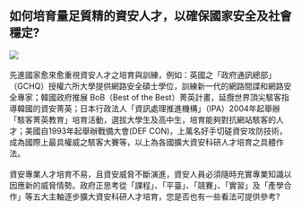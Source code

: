 ## 如何培育量足質精的資安人才，以確保國家安全及社會穩定?
![](132.jpg)<br>
<br>先進國家愈來愈重視資安人才之培育與訓練，例如：英國之「政府通訊總部」（GCHQ）授權六所大學提供網路安全碩士學位，訓練新一代的網路間諜和網路安全專家；韓國政府推展 BoB（Best of the Best）菁英計畫，延攬世界頂尖駭客指導韓國的資安菁英；日本行政法人「資訊處理推進機構」（IPA）2004年起舉辦「駭客菁英教育」培育活動，選拔大學生及高中生，培育能夠對抗網站駭客的人才；美國自1993年起舉辦戰備大會(DEF CON)，上萬名好手切磋資安攻防技術，成為國際上最具權威之駭客大賽等，以上為各國擴大資安科研人才培育之具體作法。<br>
<br>資安專業人才培育不易，且資安威脅不斷演進，資安人員必須隨時充實專業知識以因應新的威脅情勢。政府正思考從「課程」、「平臺」、「競賽」、「實習」及「產學合作」等五大主軸逐步擴大資安科研人才培育，您是否也有一些看法可提供參考?<br>
